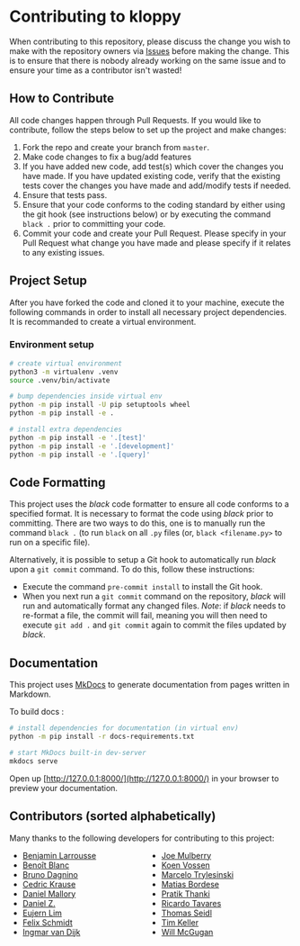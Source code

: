 # Contributing to kloppy

When contributing to this repository, please discuss the change you wish to make with the repository owners 
via [Issues](https://github.com/PySport/kloppy/issues) before making the change. This is to ensure that there 
is nobody already working on the same issue and to ensure your time as a contributor isn't wasted!

## How to Contribute

All code changes happen through Pull Requests. If you would like to contribute, follow the steps below to set up 
the project and make changes:

1. Fork the repo and create your branch from `master`.
2. Make code changes to fix a bug/add features
3. If you have added new code, add test(s) which cover the changes you have made. If you have updated existing code, 
verify that the existing tests cover the changes you have made and add/modify tests if needed.
4. Ensure that tests pass.
5. Ensure that your code conforms to the coding standard by either using the git hook (see instructions below) or by 
executing the command `black .` prior to committing your code. 
6. Commit your code and create your Pull Request. Please specify in your Pull Request what change you have made and 
please specify if it relates to any existing issues.  

## Project Setup

After you have forked the code and cloned it to your machine, execute the following commands in order to install all necessary
project dependencies. It is recommanded to create a virtual environment.

### Environment setup

```bash
# create virtual environment
python3 -m virtualenv .venv
source .venv/bin/activate

# bump dependencies inside virtual env
python -m pip install -U pip setuptools wheel
python -m pip install -e .

# install extra dependencies
python -m pip install -e '.[test]'
python -m pip install -e '.[development]'
python -m pip install -e '.[query]'
```

## Code Formatting

This project uses the _black_ code formatter to ensure all code conforms to a specified format. It is necessary to 
format the code using _black_ prior to committing. There are two ways to do this, one is to manually run the command
 `black .` (to run `black` on all `.py` files (or, `black <filename.py>` to run on a specific file).

Alternatively, it is possible to setup a Git hook to automatically run _black_ upon a `git commit` command. To do this,
follow these instructions:

- Execute the command `pre-commit install` to install the Git hook.
- When you next run a `git commit` command on the repository, _black_ will run and automatically format any changed
files. *Note*: if _black_ needs to re-format a file, the commit will fail, meaning you will then need to execute
`git add .` and `git commit` again to commit the files updated by _black_.

## Documentation

This project uses [MkDocs](https://www.mkdocs.org/) to generate documentation from pages written in Markdown.

To build docs :

```bash
# install dependencies for documentation (in virtual env)
python -m pip install -r docs-requirements.txt

# start MkDocs built-in dev-server
mkdocs serve
```

Open up [http://127.0.0.1:8000/](http://127.0.0.1:8000/) in your browser to preview your documentation.

## Contributors (sorted alphabetically)

Many thanks to the following developers for contributing to this project:

<style id="two-columns-ul">
style#two-columns-ul + ul {
  columns: 2
} 
</style>

- [Benjamin Larrousse](https://github.com/BenjaminLarrousse)
- [Benoît Blanc](https://github.com/benoitblanc)
- [Bruno Dagnino](https://github.com/bdagnino)
- [Cedric Krause](https://github.com/cedrickrause)
- [Daniel Mallory](https://github.com/dmallory42)
- [Daniel Z.](https://github.com/znstrider)
- [Eujern Lim](https://github.com/eujern)
- [Felix Schmidt](https://github.com/schmidtfx)
- [Ingmar van Dijk](https://github.com/ivd-git)
- [Joe Mulberry](https://github.com/joemulberry)
- [Koen Vossen](https://github.com/koenvo)
- [Marcelo Trylesinski](https://github.com/Kludex)
- [Matias Bordese](https://github.com/matiasb)
- [Pratik Thanki](https://github.com/pratikthanki)
- [Ricardo Tavares](https://github.com/rjtavares)
- [Thomas Seidl](https://github.com/ThomasSeidl)
- [Tim Keller](https://github.com/TK5-Tim)
- [Will McGugan](https://github.com/willmcgugan)
